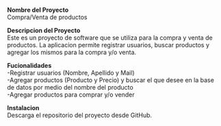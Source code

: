 <b>Nombre del Proyecto<br></b>
Compra/Venta de productos

<b>Descripcion del Proyecto<br></b>
Este es un proyecto de software que se utiliza para la compra y venta de productos. La aplicacion permite registrar usuarios, buscar productos y agregar los mismos para la compra y/o venta.

<b>Fucionalidades<br></b>
-Registrar usuarios (Nombre, Apellido y Mail) <br>
-Agregar productos (Producto y Precio) y buscar el que desee en la base de datos por medio del nombre del producto<br>
-Agregar productos para comprar y/o vender

<b>Instalacion<br></b>
Descarga el repositorio del proyecto desde GitHub.


